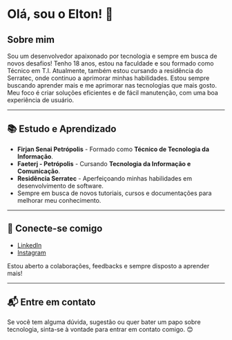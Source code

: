 # Olá, sou o Elton! 👋

## Sobre mim

Sou um desenvolvedor apaixonado por tecnologia e sempre em busca de novos desafios! Tenho 18 anos, estou na faculdade e sou formado como Técnico em T.I. Atualmente, também estou cursando a residência do Serratec, onde continuo a aprimorar minhas habilidades.
Estou sempre buscando aprender mais e me aprimorar nas tecnologias que mais gosto. Meu foco é criar soluções eficientes e de fácil manutenção, com uma boa experiência de usuário.

---

## 📚 Estudo e Aprendizado
- **Firjan Senai Petrópolis** - Formado como **Técnico de Tecnologia da Informação**.
- **Faeterj - Petrópolis** - Cursando **Tecnologia da Informação e Comunicação**.
- **Residência Serratec** - Aperfeiçoando minhas habilidades em desenvolvimento de software.
- Sempre em busca de novos tutoriais, cursos e documentações para melhorar meu conhecimento.

---

## 🚀 Conecte-se comigo

- [LinkedIn](https://www.linkedin.com/in/elton-kasesky-1682a229b/)
- [Instagram](https://www.instagram.com/elton.kasesky/)

Estou aberto a colaborações, feedbacks e sempre disposto a aprender mais!

---

## 📬 Entre em contato

Se você tem alguma dúvida, sugestão ou quer bater um papo sobre tecnologia, sinta-se à vontade para entrar em contato comigo. 😊
